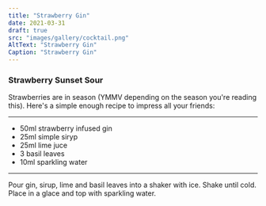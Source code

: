 ```yaml
---
title: "Strawberry Gin"
date: 2021-03-31
draft: true
src: "images/gallery/cocktail.png"
AltText: "Strawberry Gin"
Caption: "Strawberry Gin"
---
```


### Strawberry Sunset Sour

Strawberries are in season (YMMV depending on the season you're reading this). Here's a simple enough recipe to impress all your friends:
____

<div class="recipe">
<ul>

<li>
    <i class="fas fa-glass-martini-alt"></i>
    <span> 50ml strawberry infused gin   </span>
</li>

<li>
    <i class="fas fa-wine-glass-alt"></i>
    <span> 25ml simple siryp   </span>
</li>

<li>
    <i class="fas fa-lemon"></i>
    <span> 25ml lime juce   </span>
</li>

<li>
    <i class="fas fa-leaf"></i>
    <span> 3 basil leaves   </span>
</li>
<li>
    <i class="fas fa-wine-glass-alt"></i>
    <span> 10ml sparkling water     </span>
</li>

</ul>
</div>

______


Pour gin, sirup, lime and basil leaves into a shaker with ice. Shake until cold. Place in a glace and top with sparkling water.
